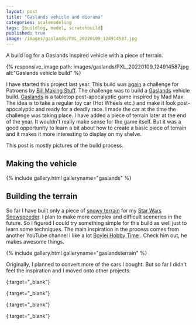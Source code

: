 ```yaml
---
layout: post
title: "Gaslands vehicle and diorama"
categories: scalemodeling
tags: [buildlog, model, scratchbuild]
published: true
image: /images/gaslands/PXL_20220109_124914587.jpg
---
```


A build log for a Gaslands inspired vehicle with a piece of terrain.

{% responsive_image path: images/gaslands/PXL_20220109_124914587.jpg alt:"Gaslands vehicle build" %}

<!--more--> 

I have started this project last year. This build was [again][beadbots] a challenge for Patroens by [Bill Making Stuff][bill]. The challenge was to build a [Gaslands][gaslands] vehicle build. [Gaslands][gaslands] is a tabletop post-apocalyptic game inspired by Mad Max. The idea is to take a regular toy car (Hot Wheels etc.) and make it look post-apocalyptic and ready for a deadly race. 
I made the car at the time the challenge was taking place. I have added a piece of terrain later at the end of the year. It wouldn't really make sense for the game itself. But it was a good opportunity to learn a bit about how to create a basic piece of terrain and it makes it more interesting to display on my shelve.


This post is mostly pictures of the build process. 

## Making the vehicle

{% include gallery.html galleryname="gaslands" %}

## Building the terrain

So far I have built only a piece of [snowy terrain][snowspeederterrain] for my [Star Wars Snowspeeder][snowspeeder]. I plan to make more complex and difficult sceneries in the future. So I figured I could try something simple for this build as well just to learn some techniques. The main inspiration in the process comes from another YouTube channel I like a lot [Boylei Hobby Time ][boyleihobbytime]. Check him out, he makes awesome things.

{% include gallery.html galleryname="gaslandsterrain" %}

Originally, I planned to convert more of the cars I bought. But so far I didn't feel the inspiration and I moved onto other projects.

[bill]: <https://www.youtube.com/channel/UCiTdBmbtnvl7jBz99hXXDHA> "Bill making stuff"
{:target="_blank"}

[gaslands]: <https://gaslands.com/> "Gaslands"
{:target="_blank"}

[josefinstagram]: <https://www.instagram.com/josadamcik/> "Instagram josadamcik"
{:target="_blank"}

[boyleihobbytime]: <https://www.youtube.com/c/BoyleiHobbyTime> "Boylei Hobby Time youtube channel"
{:target="_blank"}

[beadbots]: <{{ site.baseurl }}{% post_url 2021-07-27-scratchbuilding-beadbots %}> "Scratchbuilding beatbots"
[snowspeeder]: <{{ site.baseurl }}{% post_url 2021-06-21-starwars-snowspeeder-bandai-model-kit-build %}> "Star Wars snowspeeder 1:48 model build log"
[snowspeederterrain]: <{{ site.baseurl }}{% post_url 2021-07-19-starwars-snowspeeder-diorama %}> "Star Wars snowspeeder terrain"